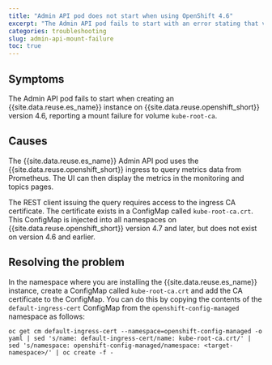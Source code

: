 ```yaml
---
title: "Admin API pod does not start when using OpenShift 4.6"
excerpt: "The Admin API pod fails to start with an error stating that volume [kube-root-ca] cannot be mounted."
categories: troubleshooting
slug: admin-api-mount-failure
toc: true
---
```


## Symptoms

The Admin API pod fails to start when creating an {{site.data.reuse.es_name}} instance on {{site.data.reuse.openshift_short}} version 4.6, reporting a mount failure for volume `kube-root-ca`.

## Causes

The {{site.data.reuse.es_name}} Admin API pod uses the {{site.data.reuse.openshift_short}} ingress to query metrics data from Prometheus. The UI can then display the metrics in the monitoring and topics pages.

The REST client issuing the query requires access to the ingress CA certificate. The certificate exists in a ConfigMap called `kube-root-ca.crt`. This ConfigMap is injected into all namespaces on {{site.data.reuse.openshift_short}} version 4.7 and later, but does not exist on version 4.6 and earlier.

## Resolving the problem

In the namespace where you are installing the {{site.data.reuse.es_name}} instance, create a ConfigMap called `kube-root-ca.crt` and add the CA certificate to the ConfigMap. You can do this by copying the contents of the `default-ingress-cert` ConfigMap from the `openshift-config-managed` namespace as follows:
```
oc get cm default-ingress-cert --namespace=openshift-config-managed -o yaml | sed 's/name: default-ingress-cert/name: kube-root-ca.crt/' | sed 's/namespace: openshift-config-managed/namespace: <target-namespace>/' | oc create -f -
```
